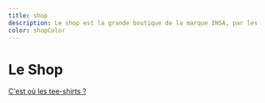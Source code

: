 ```yaml
---
title: shop
description: Le shop est la grande boutique de la marque INSA, par les étudiants pour les étudiants
color: shopColor
---
```


# Le Shop

[C'est où les tee-shirts ?](https://shop.insa-cvl.fr)
